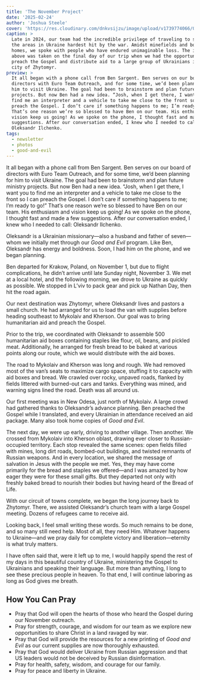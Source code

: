 ```yaml
---
title: 'The November Project'
date: '2025-02-24'
author: 'Joshua Steele'
cover: 'https://res.cloudinary.com/dnkvsijzu/image/upload/v1739774066/OFReport/2025-02-24-the-november-project/joshua-preaching-zhytomyr-1200-630_sikh8p.jpg'
caption: >
  Late in 2024, our team had the incredible privilege of traveling to some of
  the areas in Ukraine hardest hit by the war. Amidst minefields and bombed-out
  homes, we spoke with people who have endured unimaginable loss. The image
  above was taken on the final day of our trip when we had the opportunity to
  preach the Gospel and distribute aid to a large group of Ukrainians in the
  city of Zhytomyr.
preview: >
  It all began with a phone call from Ben Sargent. Ben serves on our board of
  directors with Euro Team Outreach, and for some time, we’d been planning for
  him to visit Ukraine. The goal had been to brainstorm and plan future ministry
  projects. But now Ben had a new idea. “Josh, when I get there, I want you to
  find me an interpreter and a vehicle to take me close to the front so I can
  preach the Gospel. I don’t care if something happens to me; I’m ready to go!”
  That’s one reason we’re so blessed to have Ben on our team. His enthusiasm and
  vision keep us going! As we spoke on the phone, I thought fast and made a few
  suggestions. After our conversation ended, I knew who I needed to call:
  Oleksandr Ilchenko.
tags:
  - newsletter
  - photos
  - good-and-evil
---
```


It all began with a phone call from Ben Sargent. Ben serves on our board of
directors with Euro Team Outreach, and for some time, we’d been planning for him
to visit Ukraine. The goal had been to brainstorm and plan future ministry
projects. But now Ben had a new idea. “Josh, when I get there, I want you to
find me an interpreter and a vehicle to take me close to the front so I can
preach the Gospel. I don’t care if something happens to me; I’m ready to go!”
That’s one reason we’re so blessed to have Ben on our team. His enthusiasm and
vision keep us going! As we spoke on the phone, I thought fast and made a few
suggestions. After our conversation ended, I knew who I needed to call:
Oleksandr Ilchenko.

<article-callout content="OFR-Nov-Dec-2024.pdf" :download="true" />

Oleksandr is a Ukrainian missionary—also a husband and father of seven—whom we
initially met through our _Good and Evil_ program. Like Ben, Oleksandr has
energy and boldness. Soon, I had him on the phone, and we began planning.

Ben departed for Krakow, Poland, on November 1, but due to flight complications,
he didn’t arrive until late Sunday night, November 3. We met at a local hotel,
and the following morning, we drove to Ukraine as quickly as possible. We
stopped in L’viv to pack gear and pick up Nathan Day, then hit the road again.

Our next destination was Zhytomyr, where Oleksandr lives and pastors a small
church. He had arranged for us to load the van with supplies before heading
southeast to Mykolaiv and Kherson. Our goal was to bring humanitarian aid and
preach the Gospel.

Prior to the trip, we coordinated with Oleksandr to assemble 500 humanitarian
aid boxes containing staples like flour, oil, beans, and pickled meat.
Additionally, he arranged for fresh bread to be baked at various points along
our route, which we would distribute with the aid boxes.

<article-image publicId="OFReport/2025-02-24-the-november-project/nathan-loading-van_hvfbqa" width="768" caption="Nathan stacks aid boxes in the van. Most of the boxes were shipped to points ahead of us along the route, and we would reload the van every day as we progressed." />

The road to Mykolaiv and Kherson was long and rough. We had removed most of the
van’s seats to maximize cargo space, stuffing it to capacity with aid boxes and
bread. We crawled over rocky, unpaved roads, flanked by fields littered with
burned-out cars and tanks. Everything was mined, and warning signs lined the
road. Death was all around us.

<article-image publicId="OFReport/2025-02-24-the-november-project/dragon-teeth-field_xt2nav" width="768" caption="Dragon’s teeth tank barriers stand ominously beside our road to Kherson, a landscape scarred by war and suffering." />

<article-image publicId="OFReport/2025-02-24-the-november-project/team-kherson-obl_b8w3cl" width="768" caption="Pausing for a quick selfie as we enter the Kherson oblast of UKRAINE! 🇺🇦💪🏻 From the left: Joshua, Nathan, Ben, Oleksandr." />

Our first meeting was in New Odesa, just north of Mykolaiv. A large crowd had
gathered thanks to Oleksandr’s advance planning. Ben preached the Gospel while I
translated, and every Ukrainian in attendance received an aid package. Many also
took home copies of _Good and Evil_.

<article-image publicId="OFReport/2025-02-24-the-november-project/ben-preaching-van_uzmo6l" width="768" caption="Ben preaches the Gospel in the village of Sadok while Joshua interprets." />

The next day, we were up early, driving to another village. Then another. We
crossed from Mykolaiv into Kherson oblast, drawing ever closer to
Russian-occupied territory. Each stop revealed the same scenes: open fields
filled with mines, long dirt roads, bombed-out buildings, and twisted remnants
of Russian weapons. And in every location, we shared the message of salvation in
Jesus with the people we met. Yes, they may have come primarily for the bread
and staples we offered—and I was amazed by how eager they were for these small
gifts. But they departed not only with freshly baked bread to nourish their
bodies but having heard of the Bread of Life.

With our circuit of towns complete, we began the long journey back to Zhytomyr.
There, we assisted Oleksandr’s church team with a large Gospel meeting. Dozens
of refugees came to receive aid.

<article-image publicId="OFReport/2025-02-24-the-november-project/joshua-preaching-zhytomyr-2_r6m2l8" width="768" caption="Joshua preaches the Gospel in Zhytomyr. [See video clip](https://youtu.be/B181EAbePfU)" />

Looking back, I feel small writing these words. So much remains to be done, and
so many still need help. Most of all, they need Him. Whatever happens to
Ukraine—and we pray daily for complete victory and liberation—eternity is what
truly matters.

I have often said that, were it left up to me, I would happily spend the rest of
my days in this beautiful country of Ukraine, ministering the Gospel to
Ukrainians and speaking their language. But more than anything, I long to see
these precious people in heaven. To that end, I will continue laboring as long
as God gives me breath.

<article-callout content="Check out our collection of video updates shot during the trip!" :link="{ name: 'The November Project 2024', href: 'https://jsua.co/nov-proj-2024/index.html' }" />

## How You Can Pray

- Pray that God will open the hearts of those who heard the Gospel during our
  November outreach.
- Pray for strength, courage, and wisdom for our team as we explore new
  opportunities to share Christ in a land ravaged by war.
- Pray that God will provide the resources for a new printing of _Good and Evil_
  as our current supplies are now thoroughly exhausted.
- Pray that God would deliver Ukraine from Russian aggression and that US
  leaders would not be deceived by Russian disinformation.
- Pray for health, safety, wisdom, and courage for our family.
- Pray for peace and liberty in Ukraine.

<article-callout content="Keep scrolling for more photos and video from the trip!" />

<article-image publicId="OFReport/2025-02-24-the-november-project/joshua-preaching-village_n66lsu" width="768" caption="Joshua preaches the Gospel to a crowd in the village of Partyzanske. [See video report](https://youtu.be/-GWSULLnJbo)" />

<article-image publicId="OFReport/2025-02-24-the-november-project/nathan-van-aid-handout-1_nzc401" width="768" caption="After the Gospel message, people queue up near the van. First they receive fresh bread and a bag of rice. (village of Sukhanove)" />

<article-image publicId="OFReport/2025-02-24-the-november-project/nathan-van-aid-handout-2_hn2ixd" width="768" caption="Next, they move to the other side of the van where they receive one of the aid boxes. _Good and Evil_ books are also distributed as supplies allow. (village of Sukhanove)" />

<article-image publicId="OFReport/2025-02-24-the-november-project/ben-good-evil-book-child_eleuxt" width="768" caption="Ben offers a _Good and Evil_ book to a family in the village of Shostakove." />

<article-image publicId="OFReport/2025-02-24-the-november-project/good-evil-books-crowd-2_zbdcsz" width="768" caption="A joyful moment as Joshua, Ben, and Oleksandr stand with local Ukrainians who have just received their copies of _Good and Evil_. (village of Sukhanove)" />

<article-image publicId="OFReport/2025-02-24-the-november-project/joshua-bombed-house_jwmpg7" width="768" caption="Oleksandr preaches to a small gathering in the village of Blahodatne. We did one of our video updates from this village so be sure to check it out. [See video report](https://youtu.be/c64Q0bsiM3E)" />

<article-image publicId="OFReport/2025-02-24-the-november-project/hum-aid-boxes_bbeohn" height="768" caption="Palletes of aid boxes were shipped ahead of us for use during the project." />

<article-image publicId="OFReport/2025-02-24-the-november-project/solar-panel-damaged_tfb9un" width="768" caption="Holes from shell fragments mark this damaged solar panel, a reminder of the conflict’s reach into everyday infrastructure." />

<article-image publicId="OFReport/2025-02-24-the-november-project/oleksandr-ben-preaching-van_zrvxvt" width="768" caption="Oleksandr addresses a crowd in the village of Sadok. Ben also preached the Gospel as people stood around the van and listened." />

<article-image publicId="OFReport/2025-02-24-the-november-project/ukrainian-resilience_wp17uh" width="768" caption="An elderly Ukrainian woman slowly makes her way to the meeting. The Russians have destroyed her village, but not her spirit. 💙💛" />

<article-image publicId="OFReport/2025-02-24-the-november-project/joshua-mine-field_pzk4g1" height="768" caption="The sign reads: STOP! MINES! These lined roads for miles almost everywhere we went in the southern regions." />

<article-image publicId="OFReport/2025-02-24-the-november-project/night-loading-van_t868ms" width="768" caption="Loading bread into the van in preparation for the next day's outreach." />

<article-image publicId="OFReport/2025-02-24-the-november-project/joshua-tank-field_ugwwcf" width="768" caption="Burned-out tanks and other weaopnry once littered these fields. Most have now been removed, but a few remain as grim reminders of Russian attrocities." />

<article-image publicId="OFReport/2025-02-24-the-november-project/russian-tank_ekosl7" width="768" caption="May all Russian tanks end up like this one. 🇺🇦💪🏻" />

<article-image publicId="OFReport/2025-02-24-the-november-project/bombed-school_rz9rkk" width="768" caption="This bombed school is another reminder that Russians target civilians and civilian infrastructure." />

<article-image publicId="OFReport/2025-02-24-the-november-project/team-bread-bakers_k6ejjr" width="768" caption="Local believers in the town of Snihurivka baked bread as a contribution to our project. They did this at no charge. Even the ingredients were donated by someone in the area!" />

<article-image publicId="OFReport/2025-02-24-the-november-project/van-bread-bags_lgsud5" width="768" caption="The bread was fresh and delicious, and we delivered bag after bag to grateful Ukrainians." />

<article-image publicId="OFReport/2025-02-24-the-november-project/joshua-preaching-zhytomyr_gjpn64" width="768" caption="Preaching the Gospel to a large crowd near Oleksandr's church in Zhytomyr. After the meeting, attendees received _Good and Evil_ books as well as humanitarian aid packages." />

<article-image publicId="OFReport/2025-02-24-the-november-project/good-evil-books-crowd-1_ahkt1r" width="768" caption="The crowd in Zhytomyr received some of the very last copies of _Good and Evil_ that we had. What a beautiful scene!" />

<article-image publicId="OFReport/2025-02-24-the-november-project/nathan-preaching-church-zhytomyr_qeydeb" width="768" caption="The last day before we returned to L'viv, we attended Oleksandr's church. Each of us gave a short message to the congregation. [See video clip](https://youtu.be/Fgnrqqw8wfI)" />

<article-image publicId="OFReport/2025-02-24-the-november-project/oleksandr-church-team_zhjvvv" width="768" caption="Oleksandr's team of helpers at the church in Zhytomyr" />

<article-image publicId="OFReport/2025-02-24-the-november-project/joshua-lady-good-evil-book_zwajny" width="768" caption="I don’t know her name, but I pray that one day it will be written in Heaven. The book she holds shows the way!" />

<article-callout content="Don't forget to check out our collection of video updates shot during the trip!" :link="{ name: 'The November Project 2024', href: 'https://jsua.co/nov-proj-2024/index.html' }" />
